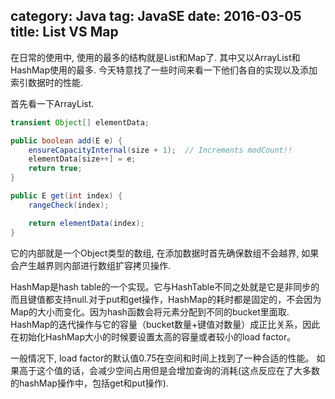 category: Java
tag: JavaSE
date: 2016-03-05
title: List VS Map
---
在日常的使用中, 使用的最多的结构就是List和Map了. 其中又以ArrayList和HashMap使用的最多. 今天特意找了一些时间来看一下他们各自的实现以及添加索引数据时的性能.

首先看一下ArrayList.
```java
transient Object[] elementData;

public boolean add(E e) {
    ensureCapacityInternal(size + 1);  // Increments modCount!!
    elementData[size++] = e;
    return true;
}

public E get(int index) {
    rangeCheck(index);

    return elementData(index);
}
```
它的内部就是一个Object类型的数组, 在添加数据时首先确保数组不会越界, 如果会产生越界则内部进行数组扩容拷贝操作.



HashMap是hash table的一个实现。它与HashTable不同之处就是它是非同步的而且键值都支持null.对于put和get操作，HashMap的耗时都是固定的，不会因为Map的大小而变化。因为hash函数会将元素分配到不同的bucket里面取. HashMap的迭代操作与它的容量（bucket数量+键值对数量）成正比关系，因此在初始化HashMap大小的时候要设置太高的容量或者较小的load factor。

一般情况下, load factor的默认值0.75在空间和时间上找到了一种合适的性能。 如果高于这个值的话，会减少空间占用但是会增加查询的消耗(这点反应在了大多数的hashMap操作中，包括get和put操作). 